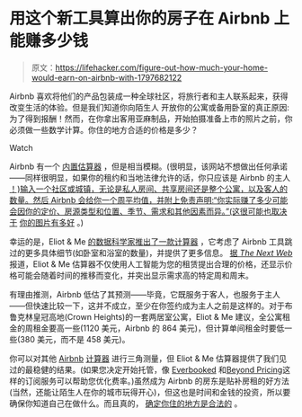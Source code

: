 # 用这个新工具算出你的房子在 Airbnb 上能赚多少钱

> 原文：<https://lifehacker.com/figure-out-how-much-your-home-would-earn-on-airbnb-with-1797682122>

Airbnb 喜欢将他们的产品包装成一种全球社区，将旅行者和主人联系起来，获得改变生活的体验。但是我们知道你向陌生人 开放你的公寓或备用卧室的真正原因:为了得到报酬！然而，在你拿出客用亚麻制品，开始拍摄准备上市的照片之前，你必须做一些数学计算。你住的地方合适的价格是多少？

Watch

Airbnb 有一个 [内置估算器](https://www.airbnb.com/host/homes?from_nav=1) ，但是相当模糊。(很明显，该网站不想做出任何承诺——同样很明显，如果你的租约和当地法律允许的话，你只应该是 Airbnb 的主人 [！)输入一个社区或城镇，无论是私人房间、共享房间还是整个公寓，以及客人的数量。然后 Airbnb 会给你一个周平均值，并附上免责声明:“你实际赚了多少可能会因你的定价、房源类型和位置、季节、需求和其他因素而异。”(这很可能也取决于](https://www.airbnb.com/help/article/376/what-legal-and-regulatory-issues-should-i-consider-before-hosting-on-airbnb) [你的图片有多好](http://twocents.lifehacker.com/how-to-photograph-your-house-for-airbnb-1796493566) 。)

幸运的是，Eliot & Me [的数据科学家推出了一款计算器](https://www.eliotandme.com/estimator) ，它考虑了 Airbnb 工具跳过的更多具体细节(如卧室和浴室的数量)，并提供了更多信息。 [据 *The Next Web*](https://thenextweb.com/apps/2017/08/09/airbnb-calculator-best-price-rent/#.tnw_O03SHQ6s) 报道，Eliot & Me 估算器不仅使用人工智能为您的租赁提出合理的价格，还显示价格可能会随着时间的推移而变化，并突出显示需求高的特定周和周末。

有理由推测，Airbnb 低估了其预测——毕竟，它既服务于客人，也服务于主人——但快速比较一下，这并不成立，至少在你签约成为主人之前是这样的。对于布鲁克林皇冠高地(Crown Heights)的一套两居室公寓，Eliot & Me 建议，全公寓租金的周租金要高一些(1120 美元，Airbnb 的 864 美元)，但计算单间租金时要低一些(380 美元，而不是 458 美元)。

你可以对其他 [Airbnb](https://opportunity.airbnbaction.com/) [计算器](https://www.rented.com/rented-rental-grader/) 进行三角测量，但 Eliot & Me 估算器提供了我们见过的最稳健的结果。(如果您决定开始托管，像 [Everbooked](https://www.everbooked.com/) 和[Beyond Pricing](https://beyondpricing.com/)这样的订阅服务可以帮助您优化费率。)虽然成为 Airbnb 的房东是贴补房租的好方法(当然，还能让陌生人在你的城市玩得开心)，但这也是时间和金钱的投资，所以要确保你知道自己在做什么。而且真的， [确定你住的地方是合法的](http://learnairbnb.com/airbnb-illegal-city/) 。